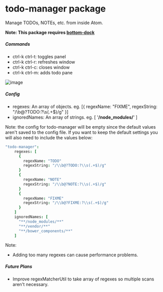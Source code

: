 # todo-manager package

Manage TODOs, NOTEs, etc. from inside Atom.

**Note: This package requires [bottom-dock](https://atom.io/packages/bottom-dock)**

##### Commands
* ctrl-k ctrl-t: toggles panel
* ctrl-k ctrl-r: refreshes window
* ctrl-k ctrl-c: closes window
* ctrl-k ctrl-m: adds todo pane

![image](https://cloud.githubusercontent.com/assets/9221137/9021425/3961b8d8-37f6-11e5-95e4-e283b9802dea.png)


##### Config
* regexes: An array of objects. eg. [{ regexName: "FIXME", regexString: "/\\b@?TODO:?\\s(.+$)/g" }]
* ignoredNames: An array of strings. eg. [ '**/node_modules/**' ]

Note: the config for todo-manager will be empty since the default values aren't saved to the config file.
If you want to keep the default settings you will also need to include the values below:
````coffee
"todo-manager":
    regexes: [
      {
        regexName: "TODO"
        regexString: "/\\b@?TODO:?\\s(.+$)/g"
      }
      {
        regexName: "NOTE"
        regexString: "/\\b@?NOTE:?\\s(.+$)/g"
      }
      {
        regexName: "FIXME"
        regexString: "/\\b@?FIXME:?\\s(.+$)/g"
      }
    ]
    ignoredNames: [
      "**/node_modules/**"
      "**/vendor/**"
      "**/bower_components/**"
    ]
````
Note:
* Adding too many regexes can cause performance problems.


##### Future Plans
* Improve regexMatcherUtil to take array of regexes so multiple scans aren't necessary.
